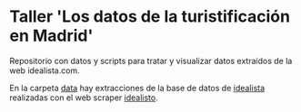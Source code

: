 # Taller 'Los datos de la turistificación en Madrid'

Repositorio con datos y scripts para tratar y visualizar datos extraidos de la web idealista.com.

En la carpeta [data](https://github.com/meneos/TallerMontera34/tree/master/data) hay extracciones de la base de datos de [idealista](https://www.idealista.com/) realizadas con el web scraper [idealisto](https://github.com/meneos/idealisto).
